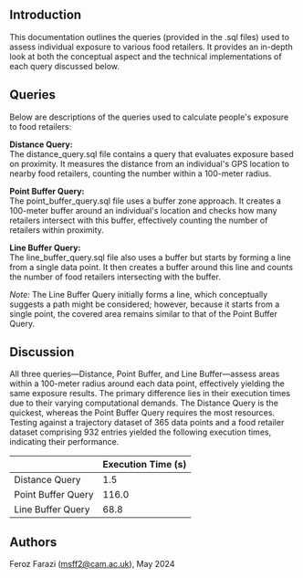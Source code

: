 ## Introduction ##

This documentation outlines the queries (provided in the .sql files) used to assess individual exposure to various food retailers. It provides an in-depth look at both the conceptual aspect and the technical implementations of each query discussed below.

## Queries ##

Below are descriptions of the queries used to calculate people's exposure to food retailers:

**Distance Query:**<br/>
The distance_query.sql file contains a query that evaluates exposure based on proximity. It measures the distance from an individual's GPS location to nearby food retailers, counting the number within a 100-meter radius.

**Point Buffer Query:**<br/>
The point_buffer_query.sql file uses a buffer zone approach. It creates a 100-meter buffer around an individual's location and checks how many retailers intersect with this buffer, effectively counting the number of retailers within proximity.

**Line Buffer Query:**<br/>
The line_buffer_query.sql file also uses a buffer but starts by forming a line from a single data point. It then creates a buffer around this line and counts the number of food retailers intersecting with the buffer.

*Note:* The Line Buffer Query initially forms a line, which conceptually suggests a path might be considered; however, because it starts from a single point, the covered area remains similar to that of the Point Buffer Query.

## Discussion ##
All three queries—Distance, Point Buffer, and Line Buffer—assess areas within a 100-meter radius around each data point, effectively yielding the same exposure results. The primary difference lies in their execution times due to their varying computational demands. The Distance Query is the quickest, whereas the Point Buffer Query requires the most resources. Testing against a trajectory dataset of 365 data points and a food retailer dataset comprising 932 entries yielded the following execution times, indicating their performance.

|                      | Execution Time (s) |
|----------------------|--------------------|
| Distance Query       |          1.5       |
| Point Buffer Query   |        116.0       |
| Line Buffer Query    |         68.8       |

## Authors ##
Feroz Farazi (msff2@cam.ac.uk), May 2024